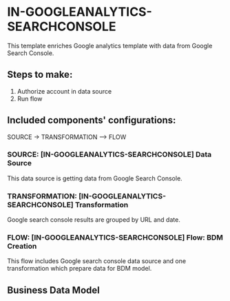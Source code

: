 # IN-GOOGLEANALYTICS-SEARCHCONSOLE

This template enriches Google analytics template with data from Google Search Console.

## Steps to make:
1. Authorize account in data source
2. Run flow

## Included components' configurations:
SOURCE -> TRANSFORMATION –> FLOW

### SOURCE: [IN-GOOGLEANALYTICS-SEARCHCONSOLE] Data Source

This data source is getting data from Google Search Console.

### TRANSFORMATION: [IN-GOOGLEANALYTICS-SEARCHCONSOLE] Transformation

Google search console results are grouped by URL and date. 

### FLOW: [IN-GOOGLEANALYTICS-SEARCHCONSOLE] Flow: BDM Creation

This flow includes Google search console data source and one transformation which prepare data for BDM model.

## Business Data Model

